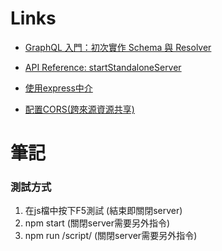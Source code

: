 # Links

* [GraphQL 入門：初次實作 Schema 與 Resolver](https://ithelp.ithome.com.tw/articles/10203333)
  
* [API Reference: startStandaloneServer](https://www.apollographql.com/docs/apollo-server/api/standalone/)
* [使用express中介](https://www.apollographql.com/docs/apollo-server/api/standalone/#swapping-to-expressmiddleware)
* [配置CORS(跨來源資源共享)](https://www.apollographql.com/docs/apollo-server/security/cors/)

# 筆記

### 測試方式
1. 在js檔中按下F5測試 (結束即關閉server)
2. npm start (關閉server需要另外指令)
3. npm run /script/ (關閉server需要另外指令)